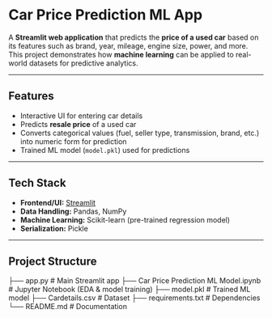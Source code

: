 # Car Price Prediction ML App

A **Streamlit web application** that predicts the **price of a used car** based on its features such as brand, year, mileage, engine size, power, and more.  
This project demonstrates how **machine learning** can be applied to real-world datasets for predictive analytics.

---

## Features

- Interactive UI for entering car details  
- Predicts **resale price** of a used car  
- Converts categorical values (fuel, seller type, transmission, brand, etc.) into numeric form for prediction  
- Trained ML model (`model.pkl`) used for predictions  

---

## Tech Stack

- **Frontend/UI:** [Streamlit](https://streamlit.io/)  
- **Data Handling:** Pandas, NumPy  
- **Machine Learning:** Scikit-learn (pre-trained regression model)  
- **Serialization:** Pickle  

---

## Project Structure

├── app.py # Main Streamlit app
├── Car Price Prediction ML Model.ipynb # Jupyter Notebook (EDA & model training)
├── model.pkl # Trained ML model
├── Cardetails.csv # Dataset
├── requirements.txt # Dependencies
└── README.md # Documentation


